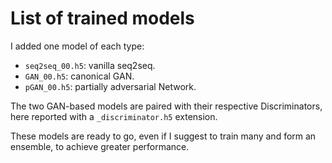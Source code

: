 # List of trained models

I added one model of each type:

- `seq2seq_00.h5`: vanilla seq2seq.
- `GAN_00.h5`: canonical GAN.
- `pGAN_00.h5`: partially adversarial Network.

The two GAN-based models are paired with their respective Discriminators, here reported with a `_discriminator.h5` extension.

These models are ready to go, even if I suggest to train many and form an ensemble, to achieve greater performance.

